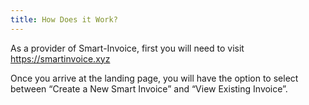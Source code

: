 ```yaml
---
title: How Does it Work?
---
```


As a provider of Smart-Invoice, first you will need to visit https://smartinvoice.xyz

Once you arrive at the landing page, you will have the option to select between “Create a New Smart Invoice” and “View Existing Invoice”.